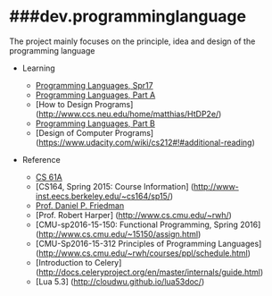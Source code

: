 ###dev.programminglanguage
========
The project mainly focuses on the principle, idea and design of the programming language

* Learning
   - [Programming Languages, Spr17](https://courses.cs.washington.edu/courses/cse341/17sp/)
   - [Programming Languages, Part A](https://www.coursera.org/learn/programming-languages/home/welcome)
   - [How to Design Programs] (http://www.ccs.neu.edu/home/matthias/HtDP2e/)
   - [Programming Languages, Part B](https://www.coursera.org/learn/programming-languages)
   - [Design of Computer Programs] (https://www.udacity.com/wiki/cs212#!#additional-reading)

* Reference  
  - [CS 61A](http://cs61a.org/articles/about.html)
  - [CS164, Spring 2015: Course Information] (http://www-inst.eecs.berkeley.edu/~cs164/sp15/)
  - [Prof. Daniel P. Friedman](http://www.cs.indiana.edu/~dfried/)
  - [Prof. Robert Harper] (http://www.cs.cmu.edu/~rwh/)
  - [CMU-sp2016-15-150: Functional Programming, Spring 2016] (http://www.cs.cmu.edu/~15150/assign.html)
  - [CMU-Sp2016-15-312 Principles of Programming Languages] (http://www.cs.cmu.edu/~rwh/courses/ppl/schedule.html)
  - [Introduction to Celery] (http://docs.celeryproject.org/en/master/internals/guide.html)
  - [Lua 5.3] (http://cloudwu.github.io/lua53doc/)
